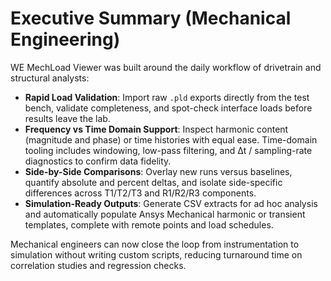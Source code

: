 # Executive Summary (Mechanical Engineering)

WE MechLoad Viewer was built around the daily workflow of drivetrain and structural analysts:

- **Rapid Load Validation**: Import raw `.pld` exports directly from the test bench, validate completeness, and spot-check interface loads before results leave the lab.
- **Frequency vs Time Domain Support**: Inspect harmonic content (magnitude and phase) or time histories with equal ease. Time-domain tooling includes windowing, low-pass filtering, and Δt / sampling-rate diagnostics to confirm data fidelity.
- **Side-by-Side Comparisons**: Overlay new runs versus baselines, quantify absolute and percent deltas, and isolate side-specific differences across T1/T2/T3 and R1/R2/R3 components.
- **Simulation-Ready Outputs**: Generate CSV extracts for ad hoc analysis and automatically populate Ansys Mechanical harmonic or transient templates, complete with remote points and load schedules.

Mechanical engineers can now close the loop from instrumentation to simulation without writing custom scripts, reducing turnaround time on correlation studies and regression checks.
